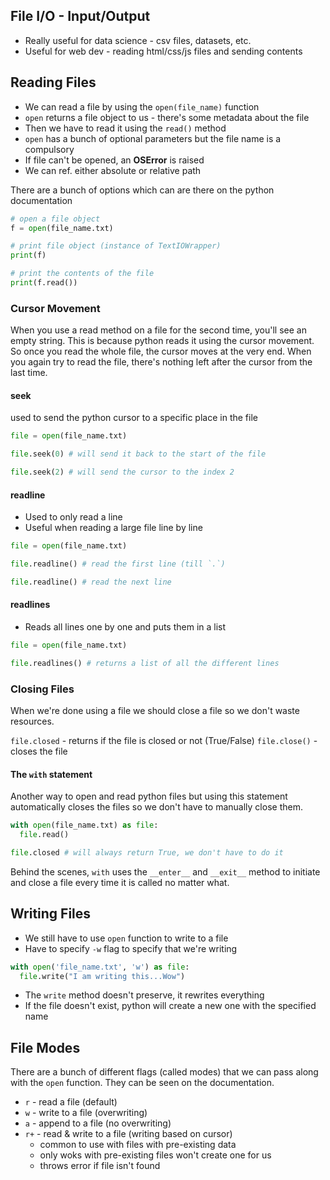## File I/O - Input/Output

- Really useful for data science - csv files, datasets, etc.
- Useful for web dev - reading html/css/js files and sending contents

## Reading Files

- We can read a file by using the `open(file_name)` function
- `open` returns a file object to us - there's some metadata about the file
- Then we have to read it using the `read()` method
- `open` has a bunch of optional parameters but the file name is a compulsory
- If file can't be opened, an **OSError** is raised
- We can ref. either absolute or relative path

There are a bunch of options which can are there on the python documentation

```py
# open a file object
f = open(file_name.txt)

# print file object (instance of TextIOWrapper)
print(f)

# print the contents of the file
print(f.read())
```

### Cursor Movement

When you use a read method on a file for the second time, you'll see an empty string. This is because python reads it using the cursor movement. So once you read the whole file, the cursor moves at the very end. When you again try to read the file, there's nothing left after the cursor from the last time.

#### seek

used to send the python cursor to a specific place in the file

```py
file = open(file_name.txt)

file.seek(0) # will send it back to the start of the file

file.seek(2) # will send the cursor to the index 2
```

#### readline

- Used to only read a line
- Useful when reading a large file line by line

```py
file = open(file_name.txt)

file.readline() # read the first line (till `.`)

file.readline() # read the next line
```

#### readlines

- Reads all lines one by one and puts them in a list

```py
file = open(file_name.txt)

file.readlines() # returns a list of all the different lines
```

### Closing Files

When we're done using a file we should close a file so we don't waste resources.

`file.closed` - returns if the file is closed or not (True/False)
`file.close()` - closes the file

#### The `with` statement

Another way to open and read python files but using this statement automatically closes the files so we don't have to manually close them.

```py
with open(file_name.txt) as file:
  file.read()

file.closed # will always return True, we don't have to do it
```

Behind the scenes, `with` uses the `__enter__` and `__exit__` method to initiate and close a file every time it is called no matter what.

## Writing Files

- We still have to use `open` function to write to a file
- Have to specify `-w` flag to specify that we're writing

```py
with open('file_name.txt', 'w') as file:
  file.write("I am writing this...Wow")
```

- The `write` method doesn't preserve, it rewrites everything
- If the file doesn't exist, python will create a new one with the specified name

## File Modes

There are a bunch of different flags (called modes) that we can pass along with the `open` function. They can be seen on the documentation.

- `r` - read a file (default)
- `w` - write to a file (overwriting)
- `a` - append to a file (no overwriting)
- `r+` - read & write to a file (writing based on cursor)
  - common to use with files with pre-existing data
  - only woks with pre-existing files won't create one for us
  - throws error if file isn't found
